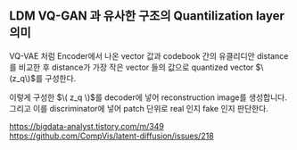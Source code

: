 ## LDM VQ-GAN 과 유사한 구조의 Quantilization layer 의미

VQ-VAE 처럼 Encoder에서 나온 vector 값과 codebook 간의 유클리디안 distance를 비교한 후 distance가 가장 작은 vector 들의 값으로 quantized vector $\(z_q\)$를 구성한다.

이렇게 구성한 $\( z_q \)$를 decoder에 넣어 reconstruction image를 생성합니다. 그리고 이를 discriminator에 넣어 patch 단위로 real 인지 fake 인지 판단한다.



https://bigdata-analyst.tistory.com/m/349  
https://github.com/CompVis/latent-diffusion/issues/218
